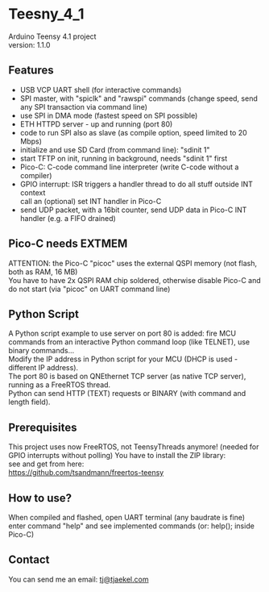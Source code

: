 # Teesny_4_1
 Arduino Teensy 4.1 project<br>
 version: 1.1.0

## Features
- USB VCP UART shell (for interactive commands)
- SPI master, with "spiclk" and "rawspi" commands (change speed, send any SPI transaction via command line)
- use SPI in DMA mode (fastest speed on SPI possible)
- ETH HTTPD server - up and running (port 80)
- code to run SPI also as slave (as compile option, speed limited to 20 Mbps)
- initialize and use SD Card (from command line): "sdinit 1"
- start TFTP on init, running in background, needs "sdinit 1" first
- Pico-C: C-code command line interpreter (write C-code without a compiler)
- GPIO interrupt: ISR triggers a handler thread to do all stuff outside INT context<br>
  call an (optional) set INT handler in Pico-C
- send UDP packet, with a 16bit counter, send UDP data in Pico-C INT handler (e.g. a FIFO drained)

## Pico-C needs EXTMEM
ATTENTION: the Pico-C "picoc" uses the external QSPI memory (not flash, both as RAM, 16 MB)<br>
You have to have 2x QSPI RAM chip soldered, otherwise disable Pico-C and do not start (via "picoc" on UART command line)

## Python Script
A Python script example to use server on port 80 is added: fire MCU commands from
an interactive Python command loop (like TELNET), use binary commands...<br>
Modify the IP address in Python script for your MCU (DHCP is used - different IP address).<br>
The port 80 is based on QNEthernet TCP server (as native TCP server), running as a FreeRTOS thread.<br>
Python can send HTTP (TEXT) requests or BINARY (with command and length field).

## Prerequisites
This project uses now FreeRTOS, not TeensyThreads anymore! (needed for GPIO interrupts without polling)
You have to install the ZIP library:<br>
see and get from here:<br>
https://github.com/tsandmann/freertos-teensy

## How to use?
When compiled and flashed, open UART terminal (any baudrate is fine)<br>
enter command "help" and see implemented commands (or: help(); inside Pico-C)

## Contact
You can send me an email: tj@tjaekel.com

